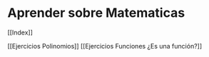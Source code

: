 # Aprender sobre Matematicas

[[Index]]

[[Ejercicios Polinomios]]
[[Ejercicios Funciones ¿Es una función?]]